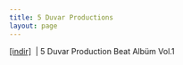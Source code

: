 ```yaml
---
title: 5 Duvar Productions
layout: page
---
```

<a href="https://cloud.mail.ru/public/4598278d1b31/5%20Duvar%20Productions%20-%20Beat%20Alb%C3%BCm%C3%BC%20Vol.1" target="_blank">[indir]</a>   |   5 Duvar Production Beat Albüm Vol.1